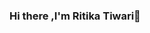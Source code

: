 ### Hi there ,I'm Ritika Tiwari👋

<!--
**supermoon02/supermoon02** is a ✨ _special_ ✨ repository because its `README.md` (this file) appears on your GitHub profile.

About Me:

-🧑‍🎓Pre final year B.tech Student.
-💻ECE Major
- 🖥️Front-end web devloper
I use daily:python,git,VS code
I work using:html,mysql,bootstrap,python,java,github,django

- 📫 How to reach me: https://www.linkedin.com/in/ritika-tiwari-380548190/
rt21020000@gmail.com
Tools and Platform
intelliJ,VScode,github
